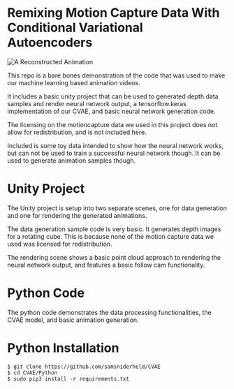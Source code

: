 
# Remixing Motion Capture Data With Conditional Variational Autoencoders

![A Reconstructed Animation](/images/reconstruction.gif)

This repo is a bare bones demonstration of the code that was used to make our machine learning based animation videos.

It includes a basic unity project that can be used to generated depth data samples and render neural network output, a tensorflow.keras implementation of our CVAE, and basic neural network generation code.

The licensing on the motioncapture data we used in this project does not allow for redistribution, and is not included here.

Included is some toy data intended to show how the neural network works, but can not be used to train a successful neural network though. It can be used to generate animation samples though.

# Unity Project

The Unity project is setup into two separate scenes, one for data generation and one for rendering the generated animations.

The data generation sample code is very basic. It generates depth images for a rotating cube. This is because none of the motion capture data we used was licensed for redistribution.

The rendering scene shows a basic point cloud approach to rendering the neural network output, and features a basic follow cam functionality.

# Python Code

The python code demonstrates the data processing functionalities, the CVAE model, and basic animation generation. 

# Python Installation

    $ git clone https://github.com/samsniderheld/CVAE
    $ cd CVAE/Python
    $ sudo pip3 install -r requirements.txt




